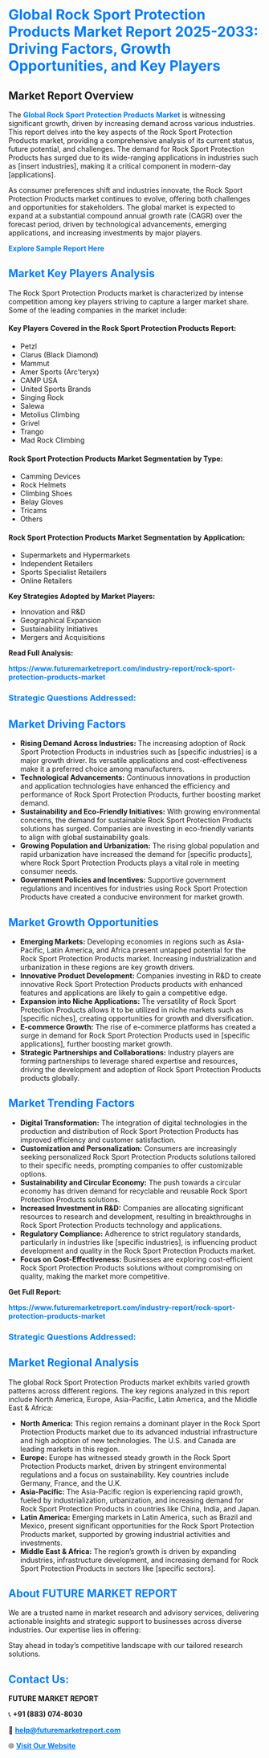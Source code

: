 <h1 style="color: #007BFF;">Global Rock Sport Protection Products Market Report 2025-2033: Driving Factors, Growth Opportunities, and Key Players</h1>

<section id="overview">
<h2>Market Report Overview</h2>
<p>The <a href="https://www.futuremarketreport.com/industry-report/rock-sport-protection-products-market" style="color: #007BFF; text-decoration: none;"><strong>Global Rock Sport Protection Products Market</strong></a> is witnessing significant growth, driven by increasing demand across various industries. This report delves into the key aspects of the Rock Sport Protection Products market, providing a comprehensive analysis of its current status, future potential, and challenges. The demand for Rock Sport Protection Products has surged due to its wide-ranging applications in industries such as [insert industries], making it a critical component in modern-day [applications].</p>
<p>As consumer preferences shift and industries innovate, the Rock Sport Protection Products market continues to evolve, offering both challenges and opportunities for stakeholders. The global market is expected to expand at a substantial compound annual growth rate (CAGR) over the forecast period, driven by technological advancements, emerging applications, and increasing investments by major players.</p>
</section>

<section id="overview">
<p><a href="https://www.futuremarketreport.com/request-sample/reportId=51844" style="color: #007BFF; text-decoration: none;"><strong>Explore Sample Report Here</strong></a></p>
</section>

<section id="key-players">
<h2 style="color: #007BFF;">Market Key Players Analysis</h2>
<p>The Rock Sport Protection Products market is characterized by intense competition among key players striving to capture a larger market share. Some of the leading companies in the market include:</p>
<h4>Key Players Covered in the Rock Sport Protection Products Report:</h4>
<ul><li>Petzl</li><li>Clarus (Black Diamond)</li><li>Mammut</li><li>Amer Sports (Arc&#039;teryx)</li><li>CAMP USA</li><li>United Sports Brands</li><li>Singing Rock</li><li>Salewa</li><li>Metolius Climbing</li><li>Grivel</li><li>Trango</li><li>Mad Rock Climbing</li></ul>
<h4>Rock Sport Protection Products Market Segmentation by Type:</h4>
<ul><li>Camming Devices</li><li>Rock Helmets</li><li>Climbing Shoes</li><li>Belay Gloves</li><li>Tricams</li><li>Others</li></ul>

<h4>Rock Sport Protection Products Market Segmentation by Application:</h4>
<ul><li>Supermarkets and Hypermarkets</li><li>Independent Retailers</li><li>Sports Specialist Retailers</li><li>Online Retailers</li></ul>
<p><strong>Key Strategies Adopted by Market Players:</strong></p>
<ul>
<li>Innovation and R&D</li>
<li>Geographical Expansion</li>
<li>Sustainability Initiatives</li>
<li>Mergers and Acquisitions</li>
</ul>
</section>

<section>
<p><strong>Read Full Analysis: </strong></p><a href="https://www.futuremarketreport.com/industry-report/rock-sport-protection-products-market" style="color: #007BFF; text-decoration: none;"><strong>https://www.futuremarketreport.com/industry-report/rock-sport-protection-products-market</strong></a>
<h3 style="color: #007BFF;">Strategic Questions Addressed:</h3>
</section>

<section id="driving-factors">
<h2 style="color: #007BFF;">Market Driving Factors</h2>
<ul>
<li><strong>Rising Demand Across Industries:</strong> The increasing adoption of Rock Sport Protection Products in industries such as [specific industries] is a major growth driver. Its versatile applications and cost-effectiveness make it a preferred choice among manufacturers.</li>
<li><strong>Technological Advancements:</strong> Continuous innovations in production and application technologies have enhanced the efficiency and performance of Rock Sport Protection Products, further boosting market demand.</li>
<li><strong>Sustainability and Eco-Friendly Initiatives:</strong> With growing environmental concerns, the demand for sustainable Rock Sport Protection Products solutions has surged. Companies are investing in eco-friendly variants to align with global sustainability goals.</li>
<li><strong>Growing Population and Urbanization:</strong> The rising global population and rapid urbanization have increased the demand for [specific products], where Rock Sport Protection Products plays a vital role in meeting consumer needs.</li>
<li><strong>Government Policies and Incentives:</strong> Supportive government regulations and incentives for industries using Rock Sport Protection Products have created a conducive environment for market growth.</li>
</ul>
</section>

<section id="growth-opportunities">
<h2 style="color: #007BFF;">Market Growth Opportunities</h2>
<ul>
<li><strong>Emerging Markets:</strong> Developing economies in regions such as Asia-Pacific, Latin America, and Africa present untapped potential for the Rock Sport Protection Products market. Increasing industrialization and urbanization in these regions are key growth drivers.</li>
<li><strong>Innovative Product Development:</strong> Companies investing in R&D to create innovative Rock Sport Protection Products products with enhanced features and applications are likely to gain a competitive edge.</li>
<li><strong>Expansion into Niche Applications:</strong> The versatility of Rock Sport Protection Products allows it to be utilized in niche markets such as [specific niches], creating opportunities for growth and diversification.</li>
<li><strong>E-commerce Growth:</strong> The rise of e-commerce platforms has created a surge in demand for Rock Sport Protection Products used in [specific applications], further boosting market growth.</li>
<li><strong>Strategic Partnerships and Collaborations:</strong> Industry players are forming partnerships to leverage shared expertise and resources, driving the development and adoption of Rock Sport Protection Products products globally.</li>
</ul>
</section>

<section id="trending-factors">
<h2 style="color: #007BFF;">Market Trending Factors</h2>
<ul>
<li><strong>Digital Transformation:</strong> The integration of digital technologies in the production and distribution of Rock Sport Protection Products has improved efficiency and customer satisfaction.</li>
<li><strong>Customization and Personalization:</strong> Consumers are increasingly seeking personalized Rock Sport Protection Products solutions tailored to their specific needs, prompting companies to offer customizable options.</li>
<li><strong>Sustainability and Circular Economy:</strong> The push towards a circular economy has driven demand for recyclable and reusable Rock Sport Protection Products solutions.</li>
<li><strong>Increased Investment in R&D:</strong> Companies are allocating significant resources to research and development, resulting in breakthroughs in Rock Sport Protection Products technology and applications.</li>
<li><strong>Regulatory Compliance:</strong> Adherence to strict regulatory standards, particularly in industries like [specific industries], is influencing product development and quality in the Rock Sport Protection Products market.</li>
<li><strong>Focus on Cost-Effectiveness:</strong> Businesses are exploring cost-efficient Rock Sport Protection Products solutions without compromising on quality, making the market more competitive.</li>
</ul>
</section>

<section>
<p><strong>Get Full Report: </strong></p><a href="https://www.futuremarketreport.com/industry-report/rock-sport-protection-products-market" style="color: #007BFF; text-decoration: none;"><strong>https://www.futuremarketreport.com/industry-report/rock-sport-protection-products-market</strong></a>
<h3 style="color: #007BFF;">Strategic Questions Addressed:</h3>
</section>


<section id="regional-analysis">
<h2 style="color: #007BFF;">Market Regional Analysis</h2>
<p>The global Rock Sport Protection Products market exhibits varied growth patterns across different regions. The key regions analyzed in this report include North America, Europe, Asia-Pacific, Latin America, and the Middle East & Africa:</p>
<ul>
<li><strong>North America:</strong> This region remains a dominant player in the Rock Sport Protection Products market due to its advanced industrial infrastructure and high adoption of new technologies. The U.S. and Canada are leading markets in this region.</li>
<li><strong>Europe:</strong> Europe has witnessed steady growth in the Rock Sport Protection Products market, driven by stringent environmental regulations and a focus on sustainability. Key countries include Germany, France, and the U.K.</li>
<li><strong>Asia-Pacific:</strong> The Asia-Pacific region is experiencing rapid growth, fueled by industrialization, urbanization, and increasing demand for Rock Sport Protection Products in countries like China, India, and Japan.</li>
<li><strong>Latin America:</strong> Emerging markets in Latin America, such as Brazil and Mexico, present significant opportunities for the Rock Sport Protection Products market, supported by growing industrial activities and investments.</li>
<li><strong>Middle East & Africa:</strong> The region’s growth is driven by expanding industries, infrastructure development, and increasing demand for Rock Sport Protection Products in sectors like [specific sectors].</li>
</ul>
</section>

<footer>
<h2 style="color: #007BFF;">About FUTURE MARKET REPORT</h2>
<p>We are a trusted name in market research and advisory services, delivering actionable insights and strategic support to businesses across diverse industries. Our expertise lies in offering:</p>

<p>Stay ahead in today’s competitive landscape with our tailored research solutions.</p>

<h2 style="color: #007BFF;">Contact Us:</h2>
<p><strong>FUTURE MARKET REPORT</strong></p>
<p>📞 <strong>+91 (883) 074-8030</strong></p>
<p>📧 <strong><a href="mailto:help@futuremarketreport.com" style="color: #007BFF;">help@futuremarketreport.com</a></strong></p>
<p>🌐 <strong><a href="https://www.futuremarketreport.com/" style="color: #007BFF;">Visit Our Website</a></strong></p>
</footer>